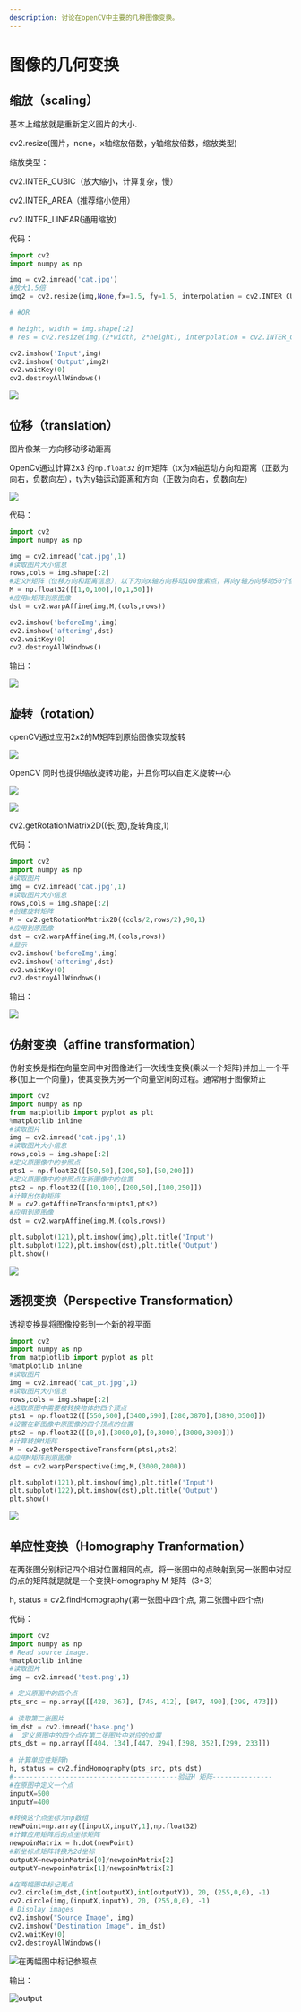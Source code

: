 ```yaml
---
description: 讨论在openCV中主要的几种图像变换。
---
```


# 图像的几何变换

## 缩放（scaling）

基本上缩放就是重新定义图片的大小.

cv2.resize\(图片，none，x轴缩放倍数，y轴缩放倍数，缩放类型\)

缩放类型：

cv2.INTER\_CUBIC（放大缩小，计算复杂，慢）

cv2.INTER\_AREA（推荐缩小使用）

cv2.INTER\_LINEAR\(通用缩放\)

代码：

```python
import cv2
import numpy as np

img = cv2.imread('cat.jpg')
#放大1.5倍
img2 = cv2.resize(img,None,fx=1.5, fy=1.5, interpolation = cv2.INTER_CUBIC)

# #OR

# height, width = img.shape[:2]
# res = cv2.resize(img,(2*width, 2*height), interpolation = cv2.INTER_CUBIC)

cv2.imshow('Input',img)
cv2.imshow('Output',img2)
cv2.waitKey(0)
cv2.destroyAllWindows()
```

![](../.gitbook/assets/screen-shot-2019-07-08-at-1.52.33-am.png)

## 位移（translation）

图片像某一方向移动移动距离

OpenCv通过计算2x3 的`np.float32` 的m矩阵（tx为x轴运动方向和距离（正数为向右，负数向左），ty为y轴运动距离和方向（正数为向右，负数向左）

![](../.gitbook/assets/screen-shot-2019-07-08-at-1.35.06-am.png)



代码：

```python
import cv2
import numpy as np

img = cv2.imread('cat.jpg',1)
#读取图片大小信息
rows,cols = img.shape[:2]
#定义M矩阵（位移方向和距离信息），以下为向x轴方向移动100像素点，再向y轴方向移动50个像素点
M = np.float32([[1,0,100],[0,1,50]])
#应用m矩阵到原图像
dst = cv2.warpAffine(img,M,(cols,rows))

cv2.imshow('beforeImg',img)
cv2.imshow('afterimg',dst)
cv2.waitKey(0)
cv2.destroyAllWindows()
```

输出：

![](../.gitbook/assets/screen-shot-2019-07-08-at-1.33.43-am.png)

## 旋转（rotation）

openCV通过应用2x2的M矩阵到原始图像实现旋转

![](../.gitbook/assets/screen-shot-2019-07-08-at-1.39.30-am.png)

OpenCV 同时也提供缩放旋转功能，并且你可以自定义旋转中心

![](../.gitbook/assets/screen-shot-2019-07-08-at-1.41.12-am.png)

![](../.gitbook/assets/screen-shot-2019-07-08-at-1.41.16-am.png)

cv2.getRotationMatrix2D\(\(长,宽\),旋转角度,1\) 

代码：

```python
import cv2
import numpy as np
#读取图片
img = cv2.imread('cat.jpg',1)
#读取图片大小信息
rows,cols = img.shape[:2]
#创建旋转矩阵
M = cv2.getRotationMatrix2D((cols/2,rows/2),90,1)
#应用到原图像
dst = cv2.warpAffine(img,M,(cols,rows))
#显示
cv2.imshow('beforeImg',img)
cv2.imshow('afterimg',dst)
cv2.waitKey(0)
cv2.destroyAllWindows()
```

输出：

![](../.gitbook/assets/screen-shot-2019-07-08-at-1.46.06-am%20%281%29.png)

## 仿射变换（affine transformation）

仿射变换是指在向量空间中对图像进行一次线性变换\(乘以一个矩阵\)并加上一个平移\(加上一个向量\)，使其变换为另一个向量空间的过程。通常用于图像矫正

```python
import cv2
import numpy as np
from matplotlib import pyplot as plt
%matplotlib inline
#读取图片
img = cv2.imread('cat.jpg',1)
#读取图片大小信息
rows,cols = img.shape[:2]
#定义原图像中的参照点
pts1 = np.float32([[50,50],[200,50],[50,200]])
#定义原图像中的参照点在新图像中的位置
pts2 = np.float32([[10,100],[200,50],[100,250]])
#计算出仿射矩阵
M = cv2.getAffineTransform(pts1,pts2)
#应用到原图像
dst = cv2.warpAffine(img,M,(cols,rows))

plt.subplot(121),plt.imshow(img),plt.title('Input')
plt.subplot(122),plt.imshow(dst),plt.title('Output')
plt.show()
```

![](../.gitbook/assets/screen-shot-2019-07-08-at-1.53.51-am.png)

## 透视变换（Perspective Transformation）

透视变换是将图像投影到一个新的视平面

```python
import cv2
import numpy as np
from matplotlib import pyplot as plt
%matplotlib inline
#读取图片
img = cv2.imread('cat_pt.jpg',1)
#读取图片大小信息
rows,cols = img.shape[:2]
#选取原图中需要被转换物体的四个顶点
pts1 = np.float32([[550,500],[3400,590],[280,3870],[3890,3500]])
#设置在新图像中原图像的四个顶点的位置
pts2 = np.float32([[0,0],[3000,0],[0,3000],[3000,3000]])
#计算转换M矩阵
M = cv2.getPerspectiveTransform(pts1,pts2)
#应用M矩阵到原图像
dst = cv2.warpPerspective(img,M,(3000,2000))

plt.subplot(121),plt.imshow(img),plt.title('Input')
plt.subplot(122),plt.imshow(dst),plt.title('Output')
plt.show()
```

![](../.gitbook/assets/screen-shot-2019-07-08-at-2.08.59-am.png)

## 单应性变换（Homography Tranformation）

在两张图分别标记四个相对位置相同的点，将一张图中的点映射到另一张图中对应的点的矩阵就是就是一个变换Homography M 矩阵（3\*3）

h, status = cv2.findHomography\(第一张图中四个点, 第二张图中四个点\)

代码：

```python
import cv2
import numpy as np
# Read source image.
%matplotlib inline
#读取图片
img = cv2.imread('test.png',1)

# 定义原图中的四个点
pts_src = np.array([[428, 367], [745, 412], [847, 490],[299, 473]])
 
# 读取第二张图片
im_dst = cv2.imread('base.png')
#  定义原图中的四个点在第二张图片中对应的位置
pts_dst = np.array([[404, 134],[447, 294],[398, 352],[299, 233]])
 
# 计算单应性矩阵h
h, status = cv2.findHomography(pts_src, pts_dst)
#-----------------------------------------验证H 矩阵---------------
#在原图中定义一个点
inputX=500
inputY=400

#转换这个点坐标为np数组
newPoint=np.array([inputX,inputY,1],np.float32)
#计算应用矩阵后的点坐标矩阵
newpoinMatrix = h.dot(newPoint)
#新坐标点矩阵转换为2d坐标
outputX=newpoinMatrix[0]/newpoinMatrix[2]
outputY=newpoinMatrix[1]/newpoinMatrix[2]

#在两幅图中标记两点
cv2.circle(im_dst,(int(outputX),int(outputY)), 20, (255,0,0), -1)
cv2.circle(img,(inputX,inputY), 20, (255,0,0), -1)
# Display images
cv2.imshow("Source Image", img)
cv2.imshow("Destination Image", im_dst)
cv2.waitKey(0)
cv2.destroyAllWindows()
```

![&#x5728;&#x4E24;&#x5E45;&#x56FE;&#x4E2D;&#x6807;&#x8BB0;&#x53C2;&#x7167;&#x70B9;](../.gitbook/assets/screen-shot-2019-07-08-at-2.39.40-am.png)

输出：

![output](../.gitbook/assets/screen-shot-2019-07-08-at-2.46.41-am.png)



